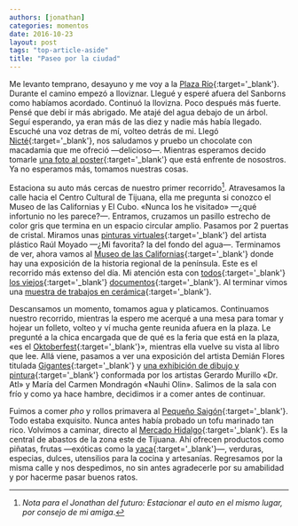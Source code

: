 ```yaml
---
authors: [jonathan]
categories: momentos
date: 2016-10-23
layout: post
tags: "top-article-aside"
title: "Paseo por la ciudad"
---
```


Me levanto temprano, desayuno y me voy a la [Plaza Río](http://www.plazariotijuana.com.mx/){:target='\_blank'}. Durante el camino empezó a lloviznar. Llegué y esperé afuera del Sanborns como habíamos acordado. Continuó la llovizna. Poco después más fuerte. Pensé que debí ir más abrigado. Me atajé del agua debajo de un árbol. Seguí esperando, ya eran más de las diez y nadie más había llegado.<!-- more --> Escuché una voz detras de mí, volteo detrás de mi. Llegó [Nicté](https://nictetrujillo.wordpress.com/){:target='\_blank'}, nos saludamos y pruebo un chocolate con macadamia que me ofreció —delicioso—. Mientras esperamos decido tomarle [una foto al poster](https://www.instagram.com/p/BMZ0oXgh9Rw/?taken-by=zuniga.jonathan){:target='\_blank'} que está enfrente de nosostros. Ya no esperamos más, tomamos nuestras cosas.

Estaciona su auto más cercas de nuestro primer recorrido[^1]. Atravesamos la calle hacia el Centro Cultural de Tijuana, ella me pregunta si conozco el Museo de las Californias y El Cubo. «Nunca los he visitado» —¿qué infortunio no les parece?—. Entramos, cruzamos un pasillo estrecho de color gris que termina en un espacio circular amplio. Pasamos por 2 puertas de cristal. Miramos unas [pinturas virtuales](http://cecut.gob.mx/exposiciones/exposiciones/cyclorama-movil/){:target='\_blank'} del artista plástico Raúl Moyado —¿Mi favorita? la del fondo del agua—. Terminamos de ver, ahora vamos al [Museo de las Californias](http://www.cecut.gob.mx/emuseo.php){:target='\_blank'} donde hay una exposición de la historia regional de la península. Este es el recorrido más extenso del día. Mi atención esta con [todos](https://flic.kr/p/No11Vb){:target='\_blank'} [los viejos](https://flic.kr/p/PpSqjQ){:target='\_blank'} [documentos](https://flic.kr/p/NpdZ5p){:target='\_blank'}. Al terminar vimos una [muestra de trabajos en cerámica](http://cecut.gob.mx/exposiciones/exposiciones/i-bienal-de-ceramica-artistica-contemporanea/){:target='\_blank'}.

Descansamos un momento, tomamos agua y platicamos. Continuamos nuestro recorrido, mientras la espero me acerqué a una mesa para tomar y hojear un folleto, volteo y ví mucha gente reunida afuera en la plaza. Le pregunté a la chica encargada que de qué es la feria que está en la plaza, «es el [Oktoberfest](https://www.facebook.com/Braucer/){:target='\_blank'}», mientras ella vuelve su vista al libro que lee. Allá viene, pasamos a ver una exposición del artista Demián Flores titulada [Gigantes](http://cecut.gob.mx/exposiciones/exposiciones/gigantes/){:target='\_blank'} y [una exhibición de dibujo y pintura](http://cecut.gob.mx/exposiciones/exposiciones/dr-atl-nahui-olin/){:target='\_blank'} conformada por los artistas Gerardo Murillo «Dr. Atl» y María del Carmen Mondragón «Nauhi Olin». Salimos de la sala con frío y como ya hace hambre, decidimos ir a comer antes de continuar.

Fuimos a comer _pho_ y rollos primavera al [Pequeño Saigón](https://www.facebook.com/PequenoSaigon){:target='\_blank'}. Todo estaba exquisito. Nunca antes había probado un tofu marinado tan rico. Volvímos a caminar, directo al [Mercado Hidalgo](http://www.descubretijuana.com/es/atractivos/mercado-hidalgo){:target='\_blank'}. Es la central de abastos de la zona este de Tijuana. Ahí ofrecen productos como piñatas, frutas —exóticas como la [yaca](https://es.wikipedia.org/wiki/Artocarpus_heterophyllus){:target='\_blank'}—, verduras, especias, dulces, utensilios para la cocina y artesanías. Regresamos por la misma calle y nos despedimos, no sin antes agradecerle por su amabilidad y por hacerme pasar buenos ratos.

[^1]: _Nota para el Jonathan del futuro: Estacionar el auto en el mismo lugar, por consejo de mi amiga_.
